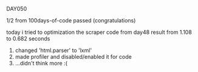 DAY050

1/2 from 100days-of-code passed (congratulations)

today i tried to optimization the scraper code from day48
result from 1.108 to 0.682 seconds
1) changed 'html.parser' to 'lxml'
2) made profiler and disabled/enabled it for code
3) ...didn't think more :(
